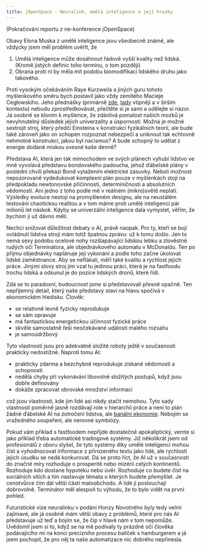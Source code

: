 ```yaml
---
title: jOpenSpace - Neuralink, umělá inteligence a její hrozby
---
```


(Pokračování reportu z ne-konference jOpenSpace)

Obavy Elona Muska z umělé inteligence jsou všeobecně známé, ale vždycky jsem měl problém uvěřit, že

1. Umělá inteligence může dosáhnout řádově vyšší kvality než lidská. (Kromě jistých definic toho termínu, o tom později)
2. Obrana proti ní by měla mít podobu biomodifikací lidského druhu jako takového.

Proti vysokým očekáváním Raye Kurzweila a jiných guru tohoto myšlenkového směru bych postavil jako vždy zemitého Macieje Cegłowskiho. Jeho přednášky (primárně [zde][superinteligence], [tady][exponential] vtipněji a v širším kontextu) nebudu zprostředkovávat, přečtěte si je sami a udělejte si názor. Já osobně se kloním k myšlence, že zdánlivá pomalost našich mozků je nevyhnutelný důsledek jejich univerzality a úspornosti. ‎Možná je možné sestrojit stroj, který předčí Einsteina v konstrukci fyzikálních teorií, ale bude také zároveň jako on schopen rozpoznat nebezpečí a uniknout tak echtovně nehmotné konstrukci, jakou byl nacismus? A bude schopný to udělat z energie dodané miskou ovesné kaše denně?

Představa AI, která jen tak mimochodem ve svých plánech vyhubí lidstvo ve mně vyvolává představu bondovského padoucha, jehož ďábelské plány v poslední chvíli překazí Bond vytažením elektrické zásuvky. Neboli možnost nepozorovaně vydedukovat komplexní plán pouze v myšlenkách stojí na předpokladu newtonovské příčinnosti, determiničnosti a absolutních vědomostí. Ani jedno z toho podle mě v reálném (mikro)světě neplatí. Výsledky evoluce nestojí na promyšleném designu, ale na neustálém testování chaotickou realitou a v tom máme proti umělé inteligenci pár milionů let náskok. Kdyby se univerzální inteligence dala vymyslet, věřím, že bychom ji už dávno měli.

Nechci snižovat důležitost debaty o AI, právě naopak. Pro ty, kteří se bojí ovládnutí lidstva stroji mám totiž špatnou zprávu: už k tomu došlo. Jen to nemá sexy podobu ocelové nohy rozšlapávající lidskou lebku a zlověstně rudých očí Terminátora, ale objednávkového automatu v McDonaldu. Ten po příjmu objednávky naplánuje její vykonání a podle toho začne úkolovat lidské zaměstnance. Aby se neflákali, měří také kvalitu a rychlost jejich práce. Jinými slovy stroj jim vzal tu jedinou práci, která je na fastfoodu trochu lidská a odsunul je do pozice lidských dronů, které řídí.

Zdá se to paradoxní, budoucnost jsme si představovali přesně opačně. Ten nepříjemný detail, který naše představy staví na hlavu spočívá v ekonomickém hledisku. Člověk:

- se relativně levně fyzicky reprodukuje
- se sám opravuje
- má fantastickou energetickou účinnost fyzické práce
- skvěle samostatně řeší neočekávané události malého rozsahu
- je samo‎údržbový

Tyto vlastnosti jsou pro adekvátně složité roboty ještě v současnosti prakticky nedostižné. Naproti tomu AI:

- prakticky zdarma a bezchybně reprodukuje získané vědomosti a schopnosti
- nedělá chyby při vykonávání libovolně složitých postupů, když jsou dobře definovány
- dokáže zpracovat obrovské množství informací

což jsou vlastnosti, kde jim lidé asi nikdy stačit nemohou. Tyto sady vlastností poměrně jasně rozdávají role v hierarchii práce a není to plán žádné ďábelské AI na zotročení lidstva, ale [banální ekonomie][own]. Nebojím se vražedného soupeření, ale nerovné symbiózy.

Pokud vám příklad s fastfoodem nepřijde dostatečně apokaliptický, vemte si jako příklad třeba automatické tradingové systémy. Již několikrát jsem od profesionálů z oboru slyšel, že tyto systémy díky umělé inteligenci mohou číst a vyhodnocovat informace z přirozeného textu jako lidé, ale rychlosti jejich úsudku se nedá konkurovat. Dá se proto říct, že AI už v současnosti do značné míry rozhoduje o prosperitě nebo mizérii celých kontinentů. Rozhoduje kdo dostane hypotéku nebo úvěr. Rozhoduje co budete číst na sociálních sítích a tím nastavuje témata o kterých budete přemýšlet. Je cenotvůrce čím dál větší části maloobchodu. A lidé jí poslouchají dobrovolně. Terminátor měl alespoň tu výhodu, že to bylo vidět na první pohled.

Futuristické vize neuralinku v podání Honzy Novotného byly tedy velmi zajímavé, ale ‎já osobně mám větší obavy z problémů, které pro nás AI představuje už teď a bojím se, že čip v hlavě nám v tom nepomůže. Uvědomil jsem si to, když se na mě podívaly ty prázdné oči člověka podávajícího mi na konci precizního procesu balíček s hamburgerem a já jsem pochopil, že pro něj ta naše automatizace nic dobrého nepřinesla.

[superinteligence]: http://idlewords.com/talks/superintelligence.htm
[exponential]: http://idlewords.com/talks/web_design_first_100_years.htm
[own]: http://thereformedbroker.com/2017/10/16/just-own-the-damn-robots/